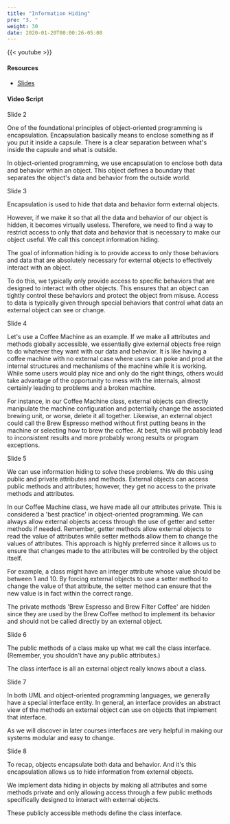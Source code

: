 ```yaml
---
title: "Information Hiding"
pre: "3. "
weight: 30
date: 2020-01-20T00:00:26-05:00
---
```


{{< youtube  >}}

#### Resources

* [Slides](/3-cc310/02-review-oop/03-information-hiding-slides.pptx)

#### Video Script

Slide 2

One of the foundational principles of object-oriented programming is encapsulation.  Encapsulation basically means to enclose something as if you put it inside a capsule. There is a clear separation between what's inside the capsule and what is outside.

In object-oriented programming, we use encapsulation to enclose both data and behavior within an object. This object defines a boundary that separates the object's data and behavior from the outside world.

Slide 3

Encapsulation is used to hide that data and behavior form external objects.

However, if we make it so that all the data and behavior of our object is hidden, it becomes virtually useless. Therefore, we need to find a way to restrict access to only that data and behavior that is necessary to make our object useful. We call this concept information hiding.

The goal of information hiding is to provide access to only those behaviors and data that are absolutely necessary for external objects to effectively interact with an object.

To do this, we typically only provide access to specific behaviors that are designed to interact with other objects. This ensures that an object can tightly control these behaviors and protect the object from misuse.  Access to data is typically given through special behaviors that control what data an external object can see or change.

Slide 4

Let's use a Coffee Machine as an example. If we make all attributes and methods globally accessible, we essentially give external objects free reign to do whatever they want with our data and behavior. It is like having a coffee machine with no external case where users can poke and prod at the internal structures and mechanisms of the machine while it is working. While some users would play nice and only do the right things, others would take advantage of the opportunity to mess with the internals, almost certainly leading to problems and a broken machine.

For instance, in our Coffee Machine class, external objects can directly manipulate the machine configuration and potentially change the associated brewing unit, or worse, delete it all together. Likewise, an external object could call the Brew Espresso method without first putting beans in the machine or selecting how to brew the coffee. At best, this will probably lead to inconsistent results and more probably wrong results or program exceptions.

Slide 5

We can use information hiding to solve these problems. We do this using public and private attributes and methods. External objects can access public methods and attributes; however, they get no access to the private methods and attributes.

In our Coffee Machine class, we have made all our attributes private. This is considered a 'best practice' in object-oriented programming. We can always allow external objects access through the use of getter and setter methods if needed. Remember, getter methods allow external objects to read the value of attributes while setter methods allow them to change the values of attributes. This approach is highly preferred since it allows us to ensure that changes made to the attributes will be controlled by the object itself.

For example, a class might have an integer attribute whose value should be between 1 and 10. By forcing external objects to use a setter method to change the value of that attribute, the setter method can ensure that the new value is in fact within the correct range.

The private methods 'Brew Espresso and Brew Filter Coffee' are hidden since they are used by the Brew Coffee method to implement its behavior and should not be called directly by an external object.

Slide 6

The public methods of a class make up what we call the class interface. (Remember, you shouldn't have any public attributes.)

The class interface is all an external object really knows about a class.

Slide 7

In both UML and object-oriented programming languages, we generally have a special interface entity. In general, an interface provides an abstract view of the methods an external object can use on objects that implement that interface.

As we will discover in later courses interfaces are very helpful in making our systems modular and easy to change.

Slide 8

To recap, objects encapsulate both data and behavior. And it's this encapsulation allows us to hide information from external objects.

We implement data hiding in objects by making all attributes and some methods private and only allowing access through a few public methods specifically designed to interact with external objects.

These publicly accessible methods define the class interface.
